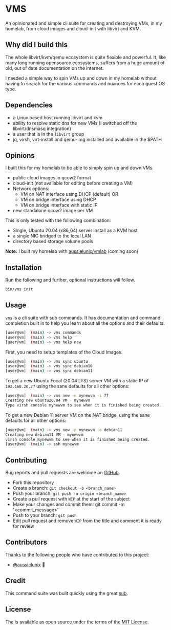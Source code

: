 # VMS

An opinionated and simple cli suite for creating and destroying VMs, in my homelab, from cloud images and cloud-init with libvirt and KVM.  

## Why did I build this

The whole libvirt/kvm/qemu ecosystem is quite flexible and powerful. It, like
many long running opensource ecosystems, suffers from a huge amount of old, out
of date documentation on the internet.

I needed a simple way to spin VMs up and down in my homelab without having to
search for the various commands and nuances for each guest OS type.

## Dependencies

* a Linux based host running libvirt and kvm
* ability to resolve static dns for new VMs (I switched off the libvirt/dnsmasq integration)
* a user that is in the `libvirt` group
* jq, virsh, virt-install and qemu-img installed and available in the $PATH

## Opinions

I built this for my homelab to be able to simply spin up and down VMs.

* public cloud images in qcow2 format
* cloud-init (not available for editing before creating a VM)
* Network options:
  * VM on NAT interface using DHCP (default) OR
  * VM on bridge interface using DHCP
  * VM on bridge interface with static IP
* new standalone qcow2 image per VM

This is only tested with the following combination:

* Single, Ubuntu 20.04 (x86_64) server install as a KVM host
* a single NIC bridged to the local LAN
* directory based storage volume pools

**Note:** I built my homelab with [aussielunix/vmlab](https://github.com/aussielunix/vmlab) (coming soon)

## Installation

Run the following and further, optional instructions will follow.

```bash
bin/vms init
```

## Usage

`vms` is a cli suite with sub commands. It has documentation and command completion built in to help you learn about all the options and their defaults.  

```bash
[user@vm]  (main) -> vms commands
[user@vm]  (main) -> vms help
[user@vm]  (main) -> vms help new
```

First, you need to setup templates of the Cloud Images.

```bash
[user@vm]  (main) -> vms sync ubuntu
[user@vm]  (main) -> vms sync debian10
[user@vm]  (main) -> vms sync debian11
```

To get a new Ubuntu Focal (20.04 LTS) server VM with a static IP of `192.168.20.77` using the sane defaults for all other options:

```bash
[user@vm]  (main) -> vms new -n mynewvm -i 77
Creating new ubuntu20.04 VM - mynewvm
Type virsh console mynewvm to see when it is finished being created.
```

To get a new Debian 11 server VM on the NAT bridge, using the sane defaults for all other options:

```bash
[user@vm]  (main) -> vms new -n mynewvm -o debian11
Creating new debian11 VM - mynewvm
virsh console mynewvm to see when it is finished being created.
[user@vm]  (main) -> ssh mynewvm
```

## Contributing

Bug reports and pull requests are welcome on [GitHub](https://github.com/aussielunix/vms).  

* Fork this repository
* Create a branch: `git checkout -b <branch_name>`
* Push your branch: `git push -u origin <branch_name>`
* Create a pull request with `WIP` at the start of the subject
* Make your changes and commit them: git commit -m '<commit_message>'
* Push to your branch: `git push`
* Edit pull request and remove `WIP` from the title and comment it is ready for review

## Contributors

Thanks to the following people who have contributed to this project:

* [@aussielunix](https://aussielunix.io) 🤠

## Credit

This command suite was built quickly using the great [sub](https://github.com/qrush/sub).

## License

The is available as open source under the terms of the [MIT License](LICENSE).
